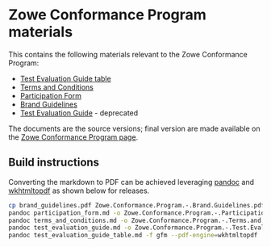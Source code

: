 # Zowe Conformance Program materials

This contains the following materials relevant to the Zowe Conformance Program:

- [Test Evaluation Guide table](/test_evaluation_guide_table.md)
- [Terms and Conditions](terms_and_conditions.md)
- [Participation Form](participation_form.md)
- [Brand Guidelines](brand_guidelines.pdf)
- [Test Evaluation Guide](test_evaluation_guide.md) - deprecated

The documents are the source versions; final version are made available on the [Zowe Conformance Program page](https://www.openmainframeproject.org/projects/zowe/conformance).

## Build instructions

Converting the markdown to PDF can be achieved leveraging [pandoc](https://pandoc.org/) and [wkhtmltopdf](https://wkhtmltopdf.org/) as shown below for releases.

```bash
cp brand_guidelines.pdf Zowe.Conformance.Program.-.Brand.Guidelines.pdf
pandoc participation_form.md -o Zowe.Conformance.Program.-.Participation.Form.pdf -f gfm --pdf-engine=wkhtmltopdf
pandoc terms_and_conditions.md -o Zowe.Conformance.Program.-.Terms.and.Conditions.pdf -f gfm --pdf-engine=wkhtmltopdf
pandoc test_evaluation_guide.md -o Zowe.Conformance.Program.-.Test.Evaluation.Guide.pdf -f gfm --pdf-engine=wkhtmltopdf
pandoc test_evaluation_guide_table.md -f gfm --pdf-engine=wkhtmltopdf | wkhtmltopdf -O Landscape - Zowe.Conformance.Program.-.Test.Evaluation.Guide.Table.pdf
```
